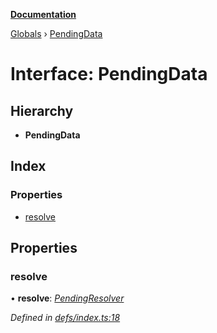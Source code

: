 **[Documentation](../README.md)**

[Globals](../README.md) › [PendingData](pendingdata.md)

# Interface: PendingData

## Hierarchy

* **PendingData**

## Index

### Properties

* [resolve](pendingdata.md#resolve)

## Properties

###  resolve

• **resolve**: *[PendingResolver](../README.md#pendingresolver)*

*Defined in [defs/index.ts:18](https://github.com/badbatch/cachemap/blob/4fa6105/packages/core-worker/src/defs/index.ts#L18)*